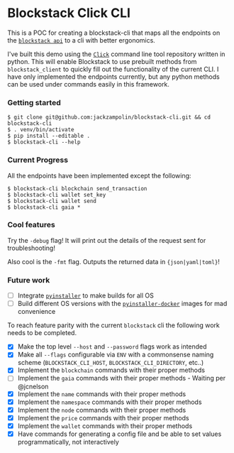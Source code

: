 # Blockstack Click CLI

This is a POC for creating a blockstack-cli that maps all the endpoints on the [`blockstack api`](https://blockstack.github.io/blockstack-core/) to a cli with better ergonomics.

I've built this demo using the [`Click`](https://github.com/pallets/click) command line tool repository written in python. This will enable Blockstack to use prebuilt methods from `blockstack_client` to quickly fill out the functionality of the current CLI. I have only implemented the endpoints currently, but any python methods can be used under commands easily in this framework.

### Getting started

```
$ git clone git@github.com:jackzampolin/blockstack-cli.git && cd blockstack-cli
$ . venv/bin/activate
$ pip install --editable .
$ blockstack-cli --help
```

### Current Progress

All the endpoints have been implemented except the following:

```
$ blockstack-cli blockchain send_transaction
$ blockstack-cli wallet set_key
$ blockstack-cli wallet send
$ blockstack-cli gaia *
```

### Cool features

Try the `-debug` flag! It will print out the details of the request sent for troubleshooting!

Also cool is the `-fmt` flag. Outputs the returned data in `{json|yaml|toml}`!

### Future work

- [ ] Integrate [`pyinstaller`](https://pyinstaller.readthedocs.io/en/stable/operating-mode.html) to make builds for all OS
- [ ] Build different OS versions with the [`pyinstaller-docker`](https://github.com/cdrx/docker-pyinstaller/) images for mad convenience

To reach feature parity with the current `blockstack` cli the following work needs to be completed.

- [X] Make the top level `--host` and `--password` flags work as intended
- [X] Make all `--flags` configurable via `ENV` with a commonsense naming scheme (`BLOCKSTACK_CLI_HOST`, `BLOCKSTACK_CLI_DIRECTORY`, etc..)
- [X] Implement the `blockchain` commands with their proper methods
- [ ] Implement the `gaia` commands with their proper methods - Waiting per @jcnelson
- [X] Implement the `name` commands with their proper methods
- [X] Implement the `namespace` commands with their proper methods
- [X] Implement the `node` commands with their proper methods
- [X] Implement the `price` commands with their proper methods
- [X] Implement the `wallet` commands with their proper methods
- [X] Have commands for generating a config file and be able to set values programmatically, not interactively
